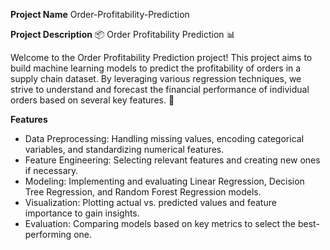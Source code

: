 **Project Name**
Order-Profitability-Prediction

**Project Description**
📦 Order Profitability Prediction 📊

Welcome to the Order Profitability Prediction project! This project aims to build machine learning models to predict the profitability of orders in a supply chain dataset. By leveraging various regression techniques, we strive to understand and forecast the financial performance of individual orders based on several key features. 🚀

**Features**
- Data Preprocessing: Handling missing values, encoding categorical variables, and standardizing numerical features.
- Feature Engineering: Selecting relevant features and creating new ones if necessary.
- Modeling: Implementing and evaluating Linear Regression, Decision Tree Regression, and Random Forest Regression models.
- Visualization: Plotting actual vs. predicted values and feature importance to gain insights.
- Evaluation: Comparing models based on key metrics to select the best-performing one.
